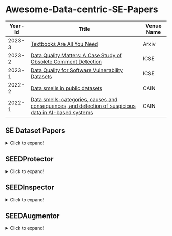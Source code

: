 # Awesome-Data-centric-SE-Papers


| Year-Id | Title                                                                                                                                                                     | Venue Name |
| ------- | ------------------------------------------------------------------------------------------------------------------------------------------------------------------------- | ---------------- |
| 2023-3  | [Textbooks Are All You Need](https://arxiv.org/abs/2306.11644)                                                 | Arxiv           |
| 2023-2  | [Data Quality Matters: A Case Study of Obsolete Comment Detection](https://doi.org/10.1109/ICSE48619.2023.00074)                                                 | ICSE           |
| 2023-1  | [Data Quality for Software Vulnerability Datasets](https://ieeexplore.ieee.org/abstract/document/10172650?casa_token=GJbk2I98t_gAAAAA:OafSQBxIYw-2KMZ7J9Qt0HR8e7ECnVVbwQFjSWYJnQ8Elp3AU7xiokiBQBHuBE1Uehu1TVRu#:~:text=10.1109/ICSE48619.2023.00022)                                                 | ICSE           |
| 2022-2  | [Data smells in public datasets](https://dl.acm.org/doi/abs/10.1145/3522664.3528621)                                                 | CAIN           |
| 2022-1  | [Data smells: categories, causes and consequences, and detection of suspicious data in AI-based systems](https://dl.acm.org/doi/abs/10.1145/3522664.3528590)                                                 | CAIN           |

## SE Dataset Papers

<details>
<summary>Click to expand!</summary>

| Year-Id | Title                                                                                                                                                                     | Venue Name |
| ------- | ------------------------------------------------------------------------------------------------------------------------------------------------------------------------- | ---------------- |
|2023-24        |[Evaluating software user feedback classifier performance on unseen apps, datasets, and metadata.](https://doi.org/10.1007/s10664-022-10254-y)   |ESE    |
|2023-23        |[JEMMA: An extensible Java dataset for ML4Code applications.](https://doi.org/10.1007/s10664-022-10275-7)      |ESE      |
|2023-22        |[The software heritage license dataset (2022 edition).](https://doi.org/10.1007/s10664-023-10377-w)    |ESE    |
|2023-21        |[Data Quality for Software Vulnerability Datasets.](https://doi.org/10.1109/ICSE48619.2023.00022)      |ICSE   |
|2023-20        |[On the Reproducibility of Software Defect Datasets.](https://doi.org/10.1109/ICSE48619.2023.00195)    |ICSE   |
|2023-19        |[An Automated and Flexible Multilingual Bug-Fix Dataset Construction System.](https://doi.org/10.1109/ASE56229.2023.00176)       |ASE    |
|2023-18        |[BugMiner: Automating Precise Bug Dataset Construction by Code Evolution History Mining.](https://doi.org/10.1109/ASE56229.2023.00201)   |ASE    |
|2023-17        |[Compsuite: A Dataset of Java Library Upgrade Incompatibility Issues.](https://doi.org/10.1109/ASE56229.2023.00127)      |ASE    |
|2023-16        |[DeepScenario: An Open Driving Scenario Dataset for Autonomous Driving System Testing.](https://doi.org/10.1109/MSR59073.2023.00020)     |MSR    |
|2023-15        |[PTMTorrent: A Dataset for Mining Open-source Pre-trained Model Packages.](https://doi.org/10.1109/MSR59073.2023.00021)  |MSR    |
|2023-14        |[NICHE: A Curated Dataset of Engineered Machine Learning Projects in Python.](https://doi.org/10.1109/MSR59073.2023.00022)       |MSR    |
|2023-13        |[microSecEnD: A Dataset of Security-Enriched Dataflow Diagrams for Microservice Applications.](https://doi.org/10.1109/MSR59073.2023.00030)      |MSR    |
|2023-12        |[SecretBench: A Dataset of Software Secrets.](https://doi.org/10.1109/MSR59073.2023.00053)     |MSR    |
|2023-11        |[Defectors: A Large, Diverse Python Dataset for Defect Prediction.](https://doi.org/10.1109/MSR59073.2023.00085)|MSR     |
|2023-10        |[DocMine: A Software Documentation-Related Dataset of 950 GitHub Repositories.](https://doi.org/10.1109/MSR59073.2023.00062)     |MSR    |
|2023-9 |[DACOS - A Manually Annotated Dataset of Code Smells.](https://doi.org/10.1109/MSR59073.2023.00067)    |MSR    |
|2023-8 |[A Dataset of Bot and Human Activities in GitHub.](https://doi.org/10.1109/MSR59073.2023.00070)        |MSR    |
|2023-7 |[Snapshot Testing Dataset.](https://doi.org/10.1109/MSR59073.2023.00081)       |MSR    |
|2023-6 |[LLMSecEval: A Dataset of Natural Language Prompts for Security Evaluations.](https://doi.org/10.1109/MSR59073.2023.00084)       |MSR    |
|2023-5 |[GitHub OSS Governance File Dataset.](https://doi.org/10.1109/MSR59073.2023.00089)     |MSR    |
|2023-4 |[CodeMark: Imperceptible Watermarking for Code Datasets against Neural Code Completion Models.](https://doi.org/10.1145/3611643.3616297) |FSE    |
|2023-3 |[npm-follower: A Complete Dataset Tracking the NPM Ecosystem.](https://doi.org/10.1145/3611643.3613094)        |FSE    |
|2023-2 |[Improving Fine-tuning Pre-trained Models on Small Source Code Datasets via Variational Information Bottleneck.](https://doi.org/10.1109/SANER56733.2023.00039)  |SANER  |
|2023-1 |[CILIATE: Towards Fairer Class-Based Incremental Learning by Dataset and Training Refinement.](https://doi.org/10.1145/3597926.3598071)  |ISSTA  |
|2022-33        |[A large-scale empirical study of commit message generation: models, datasets and evaluation.](https://doi.org/10.1007/s10664-022-10219-1)       |ESE    |
|2022-32        |[Making the Most of Small Software Engineering Datasets With Modern Machine Learning.](https://doi.org/10.1109/TSE.2021.3135465) |TSE    |
|2022-31        |[An Empirical Study of the Effectiveness of an Ensemble of Stand-alone Sentiment Detection Tools for Software Engineering Datasets.](https://doi.org/10.1145/3491211)    |TOSEM  |
|2022-30        |[Assessing and Improving an Evaluation Dataset for Detecting Semantic Code Clones via Deep Learning.](https://doi.org/10.1145/3502852)   |TOSEM  |
|2022-29        |[On the Importance of Building High-quality Training Datasets for Neural Code Search.](https://doi.org/10.1145/3510003.3510160)  |ICSE   |
|2022-28        |[Robust Learning of Deep Predictive Models from Noisy and Imbalanced Software Engineering Datasets.](https://doi.org/10.1145/3551349.3556941)    |ASE    |
|2022-27        |[Towards Robust Models of Code via Energy-Based Learning on Auxiliary Datasets.](https://doi.org/10.1145/3551349.3561171)        |ASE    |
|2022-26        |[Which bugs are missed in code reviews: An empirical study on SmartSHARK dataset.](https://doi.org/10.1145/3524842.3527997)      |MSR    |
|2022-25        |[An Alternative Issue Tracking Dataset of Public Jira Repositories.](https://doi.org/10.1145/3524842.3528486)  |MSR      |
|2022-24        |[ApacheJIT: A Large Dataset for Just-In-Time Defect Prediction.](https://doi.org/10.1145/3524842.3527996)      |MSR      |
|2022-23        |[ReCover: a Curated Dataset for Regression Testing Research.](https://doi.org/10.1145/3524842.3528490) |MSR    |
|2022-22        |[DISCO: A Dataset of Discord Chat Conversations for Software Engineering Research.](https://doi.org/10.1145/3524842.3528018)     |MSR    |
|2022-21        |[SOSum: A Dataset of Stack Overflow Post Summaries.](https://doi.org/10.1145/3524842.3528487)  |MSR    |
|2022-20        |[ManyTypes4TypeScript: A Comprehensive TypeScript Dataset for Sequence-Based Type Inference.](https://doi.org/10.1145/3524842.3528507)   |MSR    |
|2022-19        |[METHODS2TEST: A dataset of focal methods mapped to test cases.](https://doi.org/10.1145/3524842.3528009)      |MSR      |
|2022-18        |[The Unsolvable Problem or the Unheard Answer? A Dataset of 24, 669 Open-Source Software Conference Talks.](https://doi.org/10.1145/3524842.3528488)     |MSR    |
|2022-17        |[DaSEA - A Dataset for Software Ecosystem Analysis.](https://doi.org/10.1145/3524842.3528004)  |MSR    |
|2022-16        |[GitDelver Enterprise Dataset (GDED): An Industrial Closed-source Dataset for Socio-Technical Research.](https://doi.org/10.1145/3524842.3528003)        |MSR    |
|2022-15        |[AndroOBFS: Time-tagged Obfuscated Android Malware Dataset with Family Information.](https://doi.org/10.1145/3524842.3528493)    |MSR    |
|2022-14        |[TriggerZoo: A Dataset of Android Applications Automatically Infected with Logic Bombs.](https://doi.org/10.1145/3524842.3528020)        |MSR    |
|2022-13        |[Vul4J: A Dataset of Reproducible Java Vulnerabilities Geared Towards the Study of Program Repair Techniques.](https://doi.org/10.1145/3524842.3528482)  |MSR    |
|2022-12        |[TwinDroid: A Dataset of Android app System call traces and Trace Generation Pipeline.](https://doi.org/10.1145/3524842.3528502) |MSR    |
|2022-11        |[Constructing Dataset of Functionally Equivalent Java Methods Using Automated Test Generation Techniques.](https://doi.org/10.1145/3524842.3528015)      |MSR    |
|2022-10        |[A Time Series-Based Dataset of Open-Source Software Evolution.](https://doi.org/10.1145/3524842.3528492)      |MSR      |
|2022-9 |[A Versatile Dataset of Agile Open Source Software Projects.](https://doi.org/10.1145/3524842.3528029) |MSR    |
|2022-8 |[FixJS: A Dataset of Bug-fixing JavaScript Commits.](https://doi.org/10.1145/3524842.3528480)  |MSR    |
|2022-7 |[A Large-scale Dataset of (Open Source) License Text Variants.](https://doi.org/10.1145/3524842.3528491)       |MSR    |
|2022-6 |[Lighting up supervised learning in user review-based code localization: dataset and benchmark.](https://doi.org/10.1145/3540250.3549141)        |FSE    |
|2022-5 |[Python-by-contract dataset.](https://doi.org/10.1145/3540250.3558917) |FSE    |
|2022-4 |[RegMiner: mining replicable regression dataset from code repositories.](https://doi.org/10.1145/3540250.3558929)      |FSE      |
|2022-3 |[PANDORA: Continuous Mining Software Repository and Dataset Generation.](https://doi.org/10.1109/SANER53432.2022.00041) |SANER   |
|2022-2 |[CoolTeD: A Web-based Collaborative Labeling Tool for the Textual Dataset.](https://doi.org/10.1109/SANER53432.2022.00078)       |SANER  |
|2022-1 |[RegMiner: towards constructing a large regression dataset from code evolution history.](https://doi.org/10.1145/3533767.3534224)        |ISSTA  |
|2021-16        |[Are datasets for information retrieval-based bug localization techniques trustworthy?](https://doi.org/10.1007/s10664-021-09946-8)      |ESE    |
|2021-15        |[GreenHub: a large-scale collaborative dataset to battery consumption analysis of android devices.](https://doi.org/10.1007/s10664-020-09925-5)  |ESE    |
|2021-14        |[AndroidCompass: A Dataset of Android Compatibility Checks in Code Repositories.](https://doi.org/10.1109/MSR52588.2021.00069)   |MSR    |
|2021-13        |[Duets: A Dataset of Reproducible Pairs of Java Library-Clients.](https://doi.org/10.1109/MSR52588.2021.00071) |MSR      |
|2021-12        |[KGTorrent: A Dataset of Python Jupyter Notebooks from Kaggle.](https://doi.org/10.1109/MSR52588.2021.00072)   |MSR      |
|2021-11        |[A Traceability Dataset for Open Source Systems.](https://doi.org/10.1109/MSR52588.2021.00073) |MSR    |
|2021-10        |[The Wonderless Dataset for Serverless Computing.](https://doi.org/10.1109/MSR52588.2021.00075)        |MSR    |
|2021-9 |[Andromeda: A Dataset of Ansible Galaxy Roles and Their Evolution.](https://doi.org/10.1109/MSR52588.2021.00078)       |MSR      |
|2021-8 |[ManyTypes4Py: A Benchmark Python Dataset for Machine Learning-based Type Inference.](https://doi.org/10.1109/MSR52588.2021.00079)       |MSR    |
|2021-7 |[QScored: A Large Dataset of Code Smells and Quality Metrics.](https://doi.org/10.1109/MSR52588.2021.00080)    |MSR    |
|2021-6 |[Apache Software Foundation Incubator Project Sustainability Dataset.](https://doi.org/10.1109/MSR52588.2021.00081)    |MSR      |
|2021-5 |[Andror2: A Dataset of Manually-Reproduced Bug Reports for Android apps.](https://doi.org/10.1109/MSR52588.2021.00082) |MSR      |
|2021-4 |[GE526: A Dataset of Open-Source Game Engines.](https://doi.org/10.1109/MSR52588.2021.00083)   |MSR    |
|2021-3 |[EqBench: A Dataset of Equivalent and Non-equivalent Program Pairs.](https://doi.org/10.1109/MSR52588.2021.00084)      |MSR      |
|2021-2 |[CrossVul: a cross-language vulnerability dataset with commit data.](https://doi.org/10.1145/3468264.3473122)  |FSE    |
|2021-1 |[Is the Ground Truth Really Accurate? Dataset Purification for Automated Program Repair.](https://doi.org/10.1109/SANER50967.2021.00018) |SANER  |
|2020-18        |[A Framework and DataSet for Bugs in Ethereum Smart Contracts.](https://doi.org/10.1109/ICSME46990.2020.00023) |ICSME    |
|2020-17        |[Defining a Software Maintainability Dataset: Collecting, Aggregating and Analysing Expert Evaluations of Software Maintainability.](https://doi.org/10.1109/ICSME46990.2020.00035)      |ICSME  |
|2020-16        |[Towards Robust Production Machine Learning Systems: Managing Dataset Shift.](https://doi.org/10.1145/3324884.3415281)   |ASE    |
|2020-15        |[The Software Heritage Graph Dataset: Large-scale Analysis of Public Software Development History.](https://doi.org/10.1145/3379597.3387510)     |MSR    |
|2020-14        |[An Exploratory Study to Find Motives Behind Cross-platform Forks from Software Heritage Dataset.](https://doi.org/10.1145/3379597.3387512)      |MSR    |
|2020-13        |[RTPTorrent: An Open-source Dataset for Evaluating Regression Test Prioritization.](https://doi.org/10.1145/3379597.3387458)     |MSR    |
|2020-12        |[A C/C++ Code Vulnerability Dataset with Code Changes and CVE Summaries.](https://doi.org/10.1145/3379597.3387501)       |MSR    |
|2020-11        |[A Dataset and an Approach for Identity Resolution of 38 Million Author IDs extracted from 2B Git Commits.](https://doi.org/10.1145/3379597.3387500)     |MSR    |
|2020-10        |[A Dataset for GitHub Repository Deduplication.](https://doi.org/10.1145/3379597.3387496)      |MSR    |
|2020-9 |[A Dataset of Dockerfiles.](https://doi.org/10.1145/3379597.3387498)   |MSR    |
|2020-8 |[A Dataset of Enterprise-Driven Open Source Software.](https://doi.org/10.1145/3379597.3387495)        |MSR    |
|2020-7 |[A Mixed Graph-Relational Dataset of Socio-technical Interactions in Open Source Systems.](https://doi.org/10.1145/3379597.3387492)      |MSR    |
|2020-6 |[On the Shoulders of Giants: A New Dataset for Pull-based Development Research.](https://doi.org/10.1145/3379597.3387489)|MSR    |
|2020-5 |[Dataset of Video Game Development Problems.](https://doi.org/10.1145/3379597.3387486) |MSR    |
|2020-4 |[GitterCom: A Dataset of Open Source Developer Communications in Gitter.](https://doi.org/10.1145/3379597.3387494)     |MSR      |
|2020-3 |[How Often Do Single-Statement Bugs Occur?: The ManySStuBs4J Dataset.](https://doi.org/10.1145/3379597.3387491)        |MSR      |
|2020-2 |[TestRoutes: A Manually Curated Method Level Dataset for Test-to-Code Traceability.](https://doi.org/10.1145/3379597.3387488)    |MSR    |
|2020-1 |[Cross-Dataset Design Discussion Mining.](https://doi.org/10.1109/SANER48275.2020.9054792)     |SANER  |
</details>

## SEEDProtector



<details>
<summary>Click to expand!</summary>

| Paper Id | Title                                                                                         | Venue  | Year | Target Task           | Task Description                                                                                                                  | Used Data                     | Used LLMs              | Replication Package |
|----------|-----------------------------------------------------------------------------------------------|--------|------|-----------------------|-----------------------------------------------------------------------------------------------------------------------------------|-------------------------------|------------------------|---------------------|
| 1        | Backdooring Neural Code Search                                                                | ACL    | 2023 | Code Search           | "Given a natural language description (query), the code search task is to return related code snippets from a large code corpus." | CodeSearchNet                 | "CodeBERT, CodeT5"     |                     |
| 2        | Multi-target Backdoor Attacks for Code Pre-trained Models                                     | ACL    | 2023 | Defect detection      | Predict whether the input code is vulnerable or not                                                                               | CodeXGLUE                     | "PLBART, CodeT5"       |                     |
|          |                                                                                               |        |      | Clone detection       | Predict whether two programs are semantic-equivalent.                                                                             |                               |                        |                     |
|          |                                                                                               |        |      | Code2Code translation | Translate a piece of Java (C#) code to the version of C# (Java).                                                                  |                               |                        |                     |
|          |                                                                                               |        |      | Text2Code             | Generate the source code of class member functions in Java given the natural language description as well as the class context.   |                               |                        |                     |
|          |                                                                                               |        |      | Code refinement       | Fix a piece of buggy Java code and generate its refined version.                                                                  |                               |                        |                     |
| 3        | CoProtector: Protect Open-Source Code against Unauthorized Training Usage with Data Poisoning | WWW    | 2022 | Code generation       | Generate source code based on a natural language description.                                                                     | CodeSearchNet                 | "DeepCS, GPT-2, NCS-T" |                     |
|          |                                                                                               |        |      | Code search           | Retrieve the related code snippets from a codebase given a natural language query                                                 |                               |                        |                     |
|          |                                                                                               |        |      | Code summarization    | Summarize the code snippet into a summary sentence that describes its functionality                                               |                               |                        |                     |
| 4        | You See What I Want You to See: Poisoning Vulnerabilities in Neural Code Search               | FSE    | 2022 | Code search           | "Input: a natural language description (query), Output: related code snippets from a large code corpus."                          | CodeSearchNet                 | "BiRNN, CodeBERT"      |                     |
| 5        | You Autocomplete Me: Poisoning Vulnerabilities in Neural Code Completion                      | USENIX | 2021 | Code Completion       | "Input: Previous k tokens, Output: Next token"                                                                                    | 2800 repositories from Github | GPT-2                  |                     |

</details>

## SEEDInspector

<details>
<summary>Click to expand!</summary>


| Year-Id | Title                                                                                                                                                                     | Venue Name |
| ------- | ------------------------------------------------------------------------------------------------------------------------------------------------------------------------- | ---------------- |
| 2023-1  | [Inconsistent Defect Labels: Essence, Causes, and Influence](https://ieeexplore.ieee.org/abstract/document/9729569?casa_token=IHP11Qi9Aj4AAAAA:2VvYIVJKeZ9NkYvvOPWjhanRqvwg-57KngAVK9pyBSU6oIu_tebvcNeK4GyVEfYQr5y8wBeM)                                                 | TSE           |
| 2021-1  | [Deep Just-In-Time Inconsistency Detection Between Comments and Source Code](https://arxiv.org/pdf/2010.01625.pdf)                                                 | AAAI           |
| 2019-1  | [A Large-Scale Empirical Study on Code-Comment Inconsistencies](https://doi.org/10.1109/ICPC.2019.00019)                                                 | ICPC           |


</details>

## SEEDAugmentor


<details>
<summary>Click to expand!</summary>

</details>
